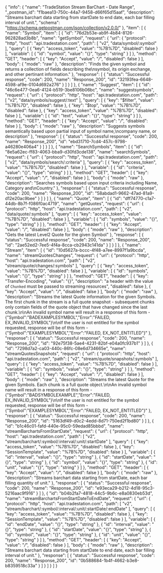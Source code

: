 {
  "info": {
    "name": "TradeStation Stream BarChart - Date Range",
    "_postman_id": "f1baea13-750c-44a7-9458-d66f65d15aaf",
    "description": "Streams barchart data starting from startDate to end date, each bar filling interval of unit.",
    "schema": "https://schema.getpostman.com/json/collection/v2.0.0/"
  },
  "item": [
    {
      "name": "Symbol",
      "item": [
        {
          "id": "76d2b53e-ab9f-4b84-8126-962828ad3b8b",
          "name": "getSymbol",
          "request": {
            "url": {
              "protocol": "http",
              "host": "api.tradestation.com",
              "path": [
                "v2",
                "data/symbol/:symbol"
              ],
              "query": [
                {
                  "key": "access_token",
                  "value": "%7B%7D",
                  "disabled": false
                }
              ],
              "variable": [
                {
                  "id": "symbol",
                  "value": "{}",
                  "type": "string"
                }
              ]
            },
            "method": "GET",
            "header": [
              {
                "key": "Accept",
                "value": "*/*",
                "disabled": false
              }
            ],
            "body": {
              "mode": "raw"
            },
            "description": "Finds the given symbol and returns a collection of fields describing the\nsymbol, its origin exchange, and other pertinant information."
          },
          "response": [
            {
              "status": "Successful response",
              "code": 200,
              "name": "Response_200",
              "id": "32193fea-6648-4598-af9e-0104d692a276"
            }
          ]
        }
      ]
    },
    {
      "name": "Suggest",
      "item": [
        {
          "id": "46c6e477-0ea6-4124-b519-3be8106b06bc",
          "name": "suggestsymbols",
          "request": {
            "url": {
              "protocol": "http",
              "host": "api.tradestation.com",
              "path": [
                "v2",
                "data/symbols/suggest/:text"
              ],
              "query": [
                {
                  "key": "$filter",
                  "value": "%7B%7D",
                  "disabled": false
                },
                {
                  "key": "$top",
                  "value": "%7B%7D",
                  "disabled": false
                },
                {
                  "key": "access_token",
                  "value": "%7B%7D",
                  "disabled": false
                }
              ],
              "variable": [
                {
                  "id": "text",
                  "value": "{}",
                  "type": "string"
                }
              ]
            },
            "method": "GET",
            "header": [
              {
                "key": "Accept",
                "value": "*/*",
                "disabled": false
              }
            ],
            "body": {
              "mode": "raw"
            },
            "description": "Suggests symbols semantically based upon partial input of symbol name,\ncompany name, or description"
          },
          "response": [
            {
              "status": "Successful response",
              "code": 200,
              "name": "Response_200",
              "id": "ebd31710-7cd4-457c-9798-a46280e406a4"
            }
          ]
        }
      ]
    },
    {
      "name": "SearchSymbols",
      "item": [
        {
          "id": "8e5a62ec-ff83-4063-bba9-d30fd3cde138",
          "name": "searchSymbols",
          "request": {
            "url": {
              "protocol": "http",
              "host": "api.tradestation.com",
              "path": [
                "v2",
                "data/symbols/search/:criteria"
              ],
              "query": [
                {
                  "key": "access_token",
                  "value": "%7B%7D",
                  "disabled": false
                }
              ],
              "variable": [
                {
                  "id": "criteria",
                  "value": "{}",
                  "type": "string"
                }
              ]
            },
            "method": "GET",
            "header": [
              {
                "key": "Accept",
                "value": "*/*",
                "disabled": false
              }
            ],
            "body": {
              "mode": "raw"
            },
            "description": "Searches symbols based upon input criteria including Name, Category and\nCountry."
          },
          "response": [
            {
              "status": "Successful response",
              "code": 200,
              "name": "Response_200",
              "id": "58abdad1-9662-47ad-81a9-d12e20ac9bee"
            }
          ]
        }
      ]
    },
    {
      "name": "Quote",
      "item": [
        {
          "id": "dff74770-c1a7-44db-8b7f-f086f0ac4719",
          "name": "getQuotes",
          "request": {
            "url": {
              "protocol": "http",
              "host": "api.tradestation.com",
              "path": [
                "v2",
                "data/quote/:symbols"
              ],
              "query": [
                {
                  "key": "access_token",
                  "value": "%7B%7D",
                  "disabled": false
                }
              ],
              "variable": [
                {
                  "id": "symbols",
                  "value": "{}",
                  "type": "string"
                }
              ]
            },
            "method": "GET",
            "header": [
              {
                "key": "Accept",
                "value": "*/*",
                "disabled": false
              }
            ],
            "body": {
              "mode": "raw"
            },
            "description": "Gets the latest Level2 Quote for the given Symbol"
          },
          "response": [
            {
              "status": "Successful response",
              "code": 200,
              "name": "Response_200",
              "id": "2ae52ed2-7ee5-4f4a-8cca-cb2943c141da"
            }
          ]
        }
      ]
    },
    {
      "name": "Stream",
      "item": [
        {
          "id": "10d5627a-bccc-4f48-a7ee-8997f1a9bcda",
          "name": "streamQuotesChanges",
          "request": {
            "url": {
              "protocol": "http",
              "host": "api.tradestation.com",
              "path": [
                "v2",
                "stream/quote/changes/:symbols"
              ],
              "query": [
                {
                  "key": "access_token",
                  "value": "%7B%7D",
                  "disabled": false
                }
              ],
              "variable": [
                {
                  "id": "symbols",
                  "value": "{}",
                  "type": "string"
                }
              ]
            },
            "method": "GET",
            "header": [
              {
                "key": "Transfer-Encoding",
                "value": "{}",
                "description": "a header with the value of `Chunked` must be passed to streaming resources",
                "disabled": false
              },
              {
                "key": "Accept",
                "value": "*/*",
                "disabled": false
              }
            ],
            "body": {
              "mode": "raw"
            },
            "description": "Streams the latest Quote information for the given Symbols. The first chunk in the stream is a full quote snapshot - subsequent chunks only contain fields of the quote object that have changed since the last chunk.\n\nAn invalid symbol name will result in a response of this form - {\"Symbol\":\"BADEXAMPLESYMBOL\",\"Error\":\"FAILED, EX_INVALID_SYMBOL\"}\n\nIf the user is not entitled for the symbol requested, response will be of this form - {\"Symbol\":\"EXAMPLESYMBOL\",\"Error\":\"FAILED, EX_NOT_ENTITLED\"}"
          },
          "response": [
            {
              "status": "Successful response",
              "code": 200,
              "name": "Response_200",
              "id": "92e75f38-5ae4-4231-82bf-e04a0fc937b1"
            }
          ]
        },
        {
          "id": "7298d7a2-ca03-440c-86fc-08e6d734665e",
          "name": "streamQuotesSnapshots",
          "request": {
            "url": {
              "protocol": "http",
              "host": "api.tradestation.com",
              "path": [
                "v2",
                "stream/quote/snapshots/:symbols"
              ],
              "query": [
                {
                  "key": "access_token",
                  "value": "%7B%7D",
                  "disabled": false
                }
              ],
              "variable": [
                {
                  "id": "symbols",
                  "value": "{}",
                  "type": "string"
                }
              ]
            },
            "method": "GET",
            "header": [
              {
                "key": "Accept",
                "value": "*/*",
                "disabled": false
              }
            ],
            "body": {
              "mode": "raw"
            },
            "description": "Streams the latest Quote for the given Symbols. Each chunk is a full quote object.\n\nAn invalid symbol name will result in a response of this form - {\"Symbol\":\"BADSYMBOLEXAMPLE\",\"Error\":\"FAILED, EX_INVALID_SYMBOL\"}\n\nIf the user is not entitled for the symbol requested, response will be of this form - {\"Symbol\":\"EXAMPLESYMBOL\",\"Error\":\"FAILED, EX_NOT_ENTITLED\"}"
          },
          "response": [
            {
              "status": "Successful response",
              "code": 200,
              "name": "Response_200",
              "id": "5163df49-d0c2-4edd-8d71-750ed2f1bd80"
            }
          ]
        },
        {
          "id": "b1c46c01-fafd-440e-95c0-59edad85bbbd",
          "name": "streamBarchartsFromStartDate",
          "request": {
            "url": {
              "protocol": "http",
              "host": "api.tradestation.com",
              "path": [
                "v2",
                "stream/barchart/:symbol/:interval/:unit/:startDate"
              ],
              "query": [
                {
                  "key": "access_token",
                  "value": "%7B%7D",
                  "disabled": false
                },
                {
                  "key": "SessionTemplate",
                  "value": "%7B%7D",
                  "disabled": false
                }
              ],
              "variable": [
                {
                  "id": "interval",
                  "value": "{}",
                  "type": "string"
                },
                {
                  "id": "startDate",
                  "value": "{}",
                  "type": "string"
                },
                {
                  "id": "symbol",
                  "value": "{}",
                  "type": "string"
                },
                {
                  "id": "unit",
                  "value": "{}",
                  "type": "string"
                }
              ]
            },
            "method": "GET",
            "header": [
              {
                "key": "Accept",
                "value": "*/*",
                "disabled": false
              }
            ],
            "body": {
              "mode": "raw"
            },
            "description": "Streams barchart data starting from startDate, each bar filling quantity of unit."
          },
          "response": [
            {
              "status": "Successful response",
              "code": 200,
              "name": "Response_200",
              "id": "e93eca29-b212-4d18-95c3-5216aac9f916"
            }
          ]
        },
        {
          "id": "b04b2fa7-4818-44c5-9b6c-e8a0830eb53d",
          "name": "streamBarchartsFromStartDateToEndDate",
          "request": {
            "url": {
              "protocol": "http",
              "host": "api.tradestation.com",
              "path": [
                "v2",
                "stream/barchart/:symbol/:interval/:unit/:startDate/:endDate"
              ],
              "query": [
                {
                  "key": "access_token",
                  "value": "%7B%7D",
                  "disabled": false
                },
                {
                  "key": "SessionTemplate",
                  "value": "%7B%7D",
                  "disabled": false
                }
              ],
              "variable": [
                {
                  "id": "endDate",
                  "value": "{}",
                  "type": "string"
                },
                {
                  "id": "interval",
                  "value": "{}",
                  "type": "string"
                },
                {
                  "id": "startDate",
                  "value": "{}",
                  "type": "string"
                },
                {
                  "id": "symbol",
                  "value": "{}",
                  "type": "string"
                },
                {
                  "id": "unit",
                  "value": "{}",
                  "type": "string"
                }
              ]
            },
            "method": "GET",
            "header": [
              {
                "key": "Accept",
                "value": "*/*",
                "disabled": false
              }
            ],
            "body": {
              "mode": "raw"
            },
            "description": "Streams barchart data starting from startDate to end date, each bar filling interval of unit."
          },
          "response": [
            {
              "status": "Successful response",
              "code": 200,
              "name": "Response_200",
              "id": "0b588684-1b4f-4662-b3e8-b8359518c33a"
            }
          ]
        }
      ]
    }
  ]
}
